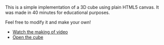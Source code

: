 This is a simple implementation of a 3D cube using plain HTML5 canvas.
It was made in 40 minutes for educational purposes.

Feel free to modify it and make your own!

* [Watch the making of video](https://www.youtube.com/watch?v=rARdgs4H7AM)
* [Open the cube](https://dionyziz.github.io/canvas-cube/)

